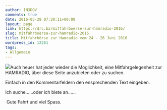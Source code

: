 ```yaml
---
author: IN3DOV
comments: true
date: 2016-05-28 07:20:11+00:00
layout: page
link: https://drc.bz/mitfahrboerse-zur-hamradio-2016/
slug: mitfahrboerse-zur-hamradio-2016
title: Mitfahrbörse zur Hamradio vom 24 - 26 Juni 2016
wordpress_id: 12261
tags:
- Allgemein
---
```


![](https://drc.bz/wp-content/uploads/2012/06/autostop.jpg)Auch heuer hat jeder wieder die Möglichkeit, eine Mitfahrgelegenheit zur HAMRADIO, über diese Seite anzubieten oder zu suchen.




Einfach in den Kommentarfeldern den ensprechenden Text eingeben.




Ich suche......oder ich biete an......




 Gute Fahrt und viel Spass.
